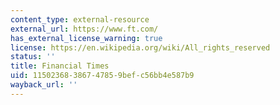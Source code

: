 ```yaml
---
content_type: external-resource
external_url: https://www.ft.com/
has_external_license_warning: true
license: https://en.wikipedia.org/wiki/All_rights_reserved
status: ''
title: Financial Times
uid: 11502368-3867-4785-9bef-c56bb4e587b9
wayback_url: ''
---
```

